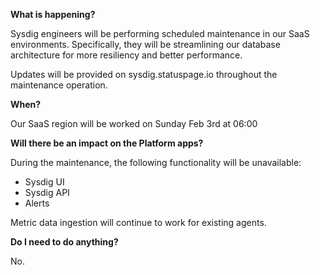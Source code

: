 
**What is happening?**

Sysdig engineers will be performing scheduled maintenance in our SaaS environments. Specifically, they will be streamlining our database architecture for more resiliency and better performance.

Updates will be provided on sysdig.statuspage.io throughout the maintenance operation.

**When?**

Our SaaS region will be worked on Sunday Feb 3rd at 06:00

**Will there be an impact on the Platform apps?**

During the maintenance, the following functionality will be unavailable:

- Sysdig UI
- Sysdig API
- Alerts

Metric data ingestion will continue to work for existing agents.

**Do I need to do anything?**

No.
